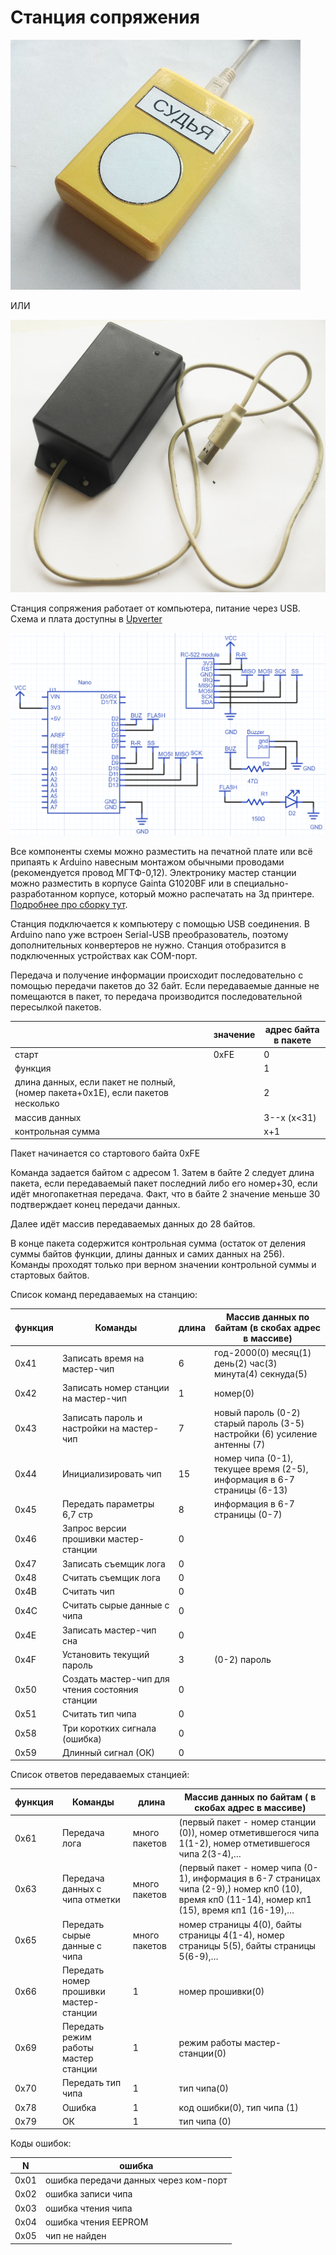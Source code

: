 # Станция сопряжения

![](/Images/MasterStation1.jpg?raw=true "Станция сопряжения в корпусе распечатанном на 3д-принтере")

ИЛИ

![](/Images/w06.jpg?raw=true "Станция сопряжения в корпусе G1020BF")

Станция сопряжения работает от компьютера, питание через USB. Схема и плата доступны в [Upverter](https://upverter.com/AlexanderVolikov/3fc0efdb2586988d/Sportiduino-reading-stantion/)

![](/Master%20station/hardware/usb/Scheme.PNG)

Все компоненты схемы можно разместить на печатной плате или всё припаять к Arduino навесным монтажом обычными проводами (рекомендуется провод МГТФ-0,12). Электронику мастер станции можно разместить в корпусе Gainta G1020BF или в специально-разработанном корпусе, который можно распечатать на 3д принтере. [Подробнее про сборку тут](/Doc/ru/MasterStationAssembly.md).

Станция подключается к компьютеру с помощью USB соединения. В Arduino nano уже встроен Serial-USB преобразователь, поэтому дополнительных конвертеров не нужно. Станция отобразится в подключенных устройствах как COM-порт. 

Передача и получение информации происходит последовательно с помощью передачи пакетов до 32 байт. Если передаваемые данные не помещаются в пакет, то передача производится последовательной пересылкой пакетов.

||значение|адрес байта в пакете|
|---|---|---|
|старт|0xFE|0|
|функция||1|
|длина данных, если пакет не полный, (номер пакета+0x1E), если пакетов несколько||2|
|массив данных||3--x (x<31)|
|контрольная сумма||x+1|

Пакет начинается со стартового байта 0xFE

Команда задается байтом с адресом 1. Затем в байте 2 следует длина пакета, если передаваемый пакет последний либо его номер+30, если идёт многопакетная передача. Факт, что в байте 2 значение меньше 30 подтверждает конец передачи данных.

Далее идёт массив передаваемых данных до 28 байтов.

В конце пакета содержится контрольная сумма (остаток от деления суммы байтов функции, длины данных и самих данных на 256). Команды проходят только при верном значении контрольной суммы и стартовых байтов.

Список команд передаваемых на станцию:

|функция|Команды|длина|Массив данных по байтам (в скобах адрес в массиве)|
|---|---|---|---|
|0x41|Записать время на мастер-чип|6|год-2000(0) месяц(1) день(2) час(3) минута(4) cекнуда(5)
|0x42|Записать номер станции на мастер-чип|1|номер(0)
|0x43|Записать пароль и настройки на мастер-чип|7|новый пароль (0-2) старый пароль (3-5) настройки (6) усиление антенны (7)
|0x44|Инициализировать чип|15|номер чипа (0-1), текущее время (2-5), информация в 6-7 страницы (6-13)
|0x45|Передать параметры 6,7 стр|8|информация в 6-7 страницы (0-7)
|0x46|Запрос версии прошивки мастер-станции|0|
|0x47|Записать съемщик лога|0|
|0x48|Считать съемщик лога|0|
|0x4B|Считать чип|0|
|0x4C|Считать сырые данные с чипа|0|
|0x4E|Записать мастер-чип сна|0|
|0x4F|Установить текущий пароль|3|(0-2) пароль|
|0x50|Создать мастер-чип для чтения состояния станции|0|
|0x51|Считать тип чипа|0|
|0x58|Три коротких сигнала (ошибка)|0|
|0x59|Длинный сигнал (ОК)|0|

Список ответов передаваемых станцией:

|функция|Команды|длина|Массив данных по байтам ( в скобах адрес в массиве)|
|---|---|---|---|
|0x61|Передача лога|много пакетов|(первый пакет - номер станции (0)), номер отметившегося чипа 1(1-2), номер отметившегося чипа 2(3-4),…
|0x63|Передача данных с чипа отметки|много пакетов|(первый пакет - номер чипа (0-1), информация в 6-7 страницах чипа (2-9),) номер кп0 (10), время кп0 (11-14), номер кп1 (15), время кп1 (16-19),…
|0x65|Передать сырые данные с чипа|много пакетов|номер страницы 4(0), байты страницы 4(1-4), номер страницы 5(5), байты страницы 5(6-9),…
|0x66|Передать номер прошивки мастер-станции|1|номер прошивки(0)|
|0x69|Передать режим работы мастер станции|1|режим работы мастер-станции(0)|
|0x70|Передать тип чипа|1|тип чипа(0)|
|0x78|Ошибка|1|код ошибки(0), тип чипа (1)
|0x79|ОК|1|тип чипа (0)|

Коды ошибок:

|N|ошибка|
|---|---|
|0x01|ошибка передачи данных через ком-порт|
|0x02|ошибка записи чипа|
|0x03|ошибка чтения чипа|
|0x04|ошибка чтения EEPROM|
|0x05|чип не найден|

